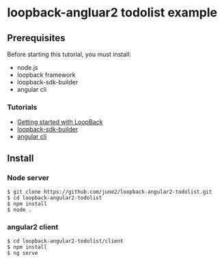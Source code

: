 # loopback-angluar2 todolist example



## Prerequisites
Before starting this tutorial, you must install:
- node.js
- loopback framework
- loopback-sdk-builder
- angular cli


### Tutorials

- [Getting started with LoopBack](https://github.com/strongloop/loopback-getting-started)
- [loopback-sdk-builder](https://www.npmjs.com/package/@mean-expert/loopback-sdk-builder)
- [angular cli](https://cli.angular.io/)




## Install

### Node server
```
$ git clone https://github.com/june2/loopback-angular2-todolist.git
$ cd loopback-angular2-todolist
$ npm install
$ node .
```

### angular2 client
```
$ cd loopback-angular2-todolist/client
$ npm install
$ ng serve
```
